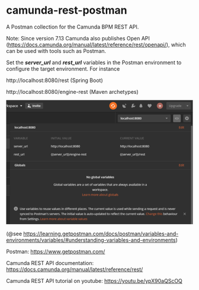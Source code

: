 # camunda-rest-postman

A Postman collection for the Camunda BPM REST API.

Note: Since version 7.13 Camunda also publishes Open API (https://docs.camunda.org/manual/latest/reference/rest/openapi/), which can be used with tools such as Postman.

Set the _**server_url**_ and _**rest_url**_ variables in the Postman environment to configure the target environment. For instance 

http://localhost:8080/rest (Spring Boot)

http://localhost:8080/engine-rest (Maven archetypes)

![Postman environment configuration](img/defineEnvironment.png)

(@see https://learning.getpostman.com/docs/postman/variables-and-environments/variables/#understanding-variables-and-environments)

Postman:
https://www.getpostman.com/

Camunda REST API documentation:
https://docs.camunda.org/manual/latest/reference/rest/

Camunda REST API tutorial on youtube:
https://youtu.be/ypX90aQScOQ

